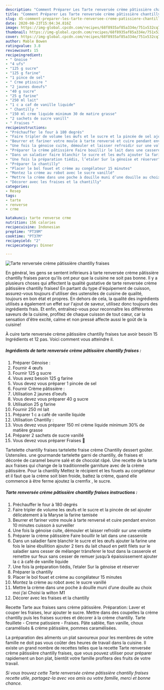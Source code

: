 ```yaml
---
description: "Comment Préparer Les Tarte renversée crème pâtissière chantilly fraises"
title: "Comment Préparer Les Tarte renversée crème pâtissière chantilly fraises"
slug: 45-comment-preparer-les-tarte-renversee-creme-patissiere-chantilly-fraises
date: 2020-08-23T15:04:34.816Z
image: https://img-global.cpcdn.com/recipes/68f8935af85a334e/751x532cq70/tarte-renversee-creme-patissiere-chantilly-fraises-photo-principale-de-la-recette.jpg
thumbnail: https://img-global.cpcdn.com/recipes/68f8935af85a334e/751x532cq70/tarte-renversee-creme-patissiere-chantilly-fraises-photo-principale-de-la-recette.jpg
cover: https://img-global.cpcdn.com/recipes/68f8935af85a334e/751x532cq70/tarte-renversee-creme-patissiere-chantilly-fraises-photo-principale-de-la-recette.jpg
author: Mable Bowen
ratingvalue: 3.8
reviewcount: 15
recipeingredient:
- " Gnoise "
- "4 ufs"
- "125 g sucre"
- "125 g farine"
- "1 pince de sel"
- " Crme ptissire "
- "2 jaunes doeufs"
- "40 g sucre"
- "25 g farine"
- "250 ml lait"
- "1 c a caf de vanille liquide"
- " Chantilly "
- "150 ml crme liquide minimum 30 de matire grasse"
- "2 sachets de sucre vanill"
- " Fraises "
recipeinstructions:
- "Préchauffer le four à 180 degrés"
- "Faire tripler de volume les œufs et le sucre et la pincée de sel ajouter délicatement à la Maryse la farine tamisée"
- "Beurrer et fariner votre moule à tarte renversé et cuire pendant environ 10 minutes cuisson à surveiller"
- "Une fois la génoise cuite, démouler et laisser refroidir sur une volette"
- "Préparer la crème pâtissière Faire bouillir le lait dans une casserole"
- "Dans un saladier faire blanchir le sucre et les œufs ajouter la farine une fois le laine ébullition ajouter 2 tiers du lait chaud en petit filets sur le saladier sans cesser de mélanger trànsferer le tout dans la casserole et remettre sur feux sans cesser de remuer jusqu’à épaississement ajouter la c à café de vanille liquide"
- "Une fois la préparation tiédis, l’etaler Sur la génoise et réserver"
- "Préparer la chantilly"
- "Placer le bol fouet et crème au congélateur 15 minutes"
- "Montez la crème au robot avec le sucre vanillé"
- "Mettre la crème dans une poche à douille muni d’une douille au choix moi j’ai Choisi la wilton M1"
- "Décorer avec les fraises et la chantilly"
categories:
- Resep
tags:
- tarte
- renverse
- crme

katakunci: tarte renverse crme 
nutrition: 156 calories
recipecuisine: Indonesian
preptime: "PT39M"
cooktime: "PT37M"
recipeyield: "2"
recipecategory: Dinner

---
```



![Tarte renversée crème pâtissière chantilly fraises](https://img-global.cpcdn.com/recipes/68f8935af85a334e/751x532cq70/tarte-renversee-creme-patissiere-chantilly-fraises-photo-principale-de-la-recette.jpg)

En général, les gens se sentent inférieurs à tarte renversée crème pâtissière chantilly fraises parce qu'ils ont peur que la cuisine ne soit pas bonne. Il y a plusieurs choses qui affectent la qualité gustative de tarte renversée crème pâtissière chantilly fraises! En partant du type d'équipement de cuisson, assurez-vous toujours d'utiliser des ustensiles de cuisine de qualité, toujours en bon état et propres. En dehors de cela, la qualité des ingrédients utilisés a également un effet sur l'ajout de saveur, utilisez donc toujours des ingrédients frais. Et enfin, entraînez-vous pour reconnaître les différentes saveurs de la cuisine, profitez de chaque cuisson de tout cœur, car la sensation d'être excité, calme et non pressé affecte aussi le goût de la cuisine!

<!--inarticleads1-->

À cuire tarte renversée crème pâtissière chantilly fraises tue avoir besoin 15 Ingrédients et 12 pas. Voici comment vous atteindre il.

##### Ingrédients de tarte renversée crème pâtissière chantilly fraises :

1. Préparer  Génoise :
1. Fournir 4 œufs
1. Fournir 125 g sucre
1. Vous avez besoin 125 g farine
1. Vous devez vous préparer 1 pincée de sel
1. Fournir  Crème pâtissière :
1. Utilisation 2 jaunes d’oeufs
1. Vous devez vous préparer 40 g sucre
1. Utilisation 25 g farine
1. Fournir 250 ml lait
1. Préparer 1 c a café de vanille liquide
1. Utilisation  Chantilly :
1. Vous devez vous préparer 150 ml crème liquide minimum 30% de matière grasse
1. Préparer 2 sachets de sucre vanillé
1. Vous devez vous préparer  Fraises 🍓


Tartelette chantilly fraises tartelette fraise crème Chantilly dessert goûter. Ustensiles. une gourmande tartelette garni de chantilly, de fraises et décorée de caramel beurre salé et de chocolat râpé. Une recette de la tarte aux fraises qui change de la traditionnelle garniture avec de la crème pâtissière. Pour la chantilly Mettez le récipient et les fouets au congélateur et il faut que la crème soit bien froide, battez la crème, quand elle commence à être ferme ajoutez la cremfix , le sucre. 

<!--inarticleads2-->

##### Tarte renversée crème pâtissière chantilly fraises instructions :

1. Préchauffer le four à 180 degrés
1. Faire tripler de volume les œufs et le sucre et la pincée de sel ajouter délicatement à la Maryse la farine tamisée
1. Beurrer et fariner votre moule à tarte renversé et cuire pendant environ 10 minutes cuisson à surveiller
1. Une fois la génoise cuite, démouler et laisser refroidir sur une volette
1. Préparer la crème pâtissière Faire bouillir le lait dans une casserole
1. Dans un saladier faire blanchir le sucre et les œufs ajouter la farine une fois le laine ébullition ajouter 2 tiers du lait chaud en petit filets sur le saladier sans cesser de mélanger trànsferer le tout dans la casserole et remettre sur feux sans cesser de remuer jusqu’à épaississement ajouter la c à café de vanille liquide
1. Une fois la préparation tiédis, l’etaler Sur la génoise et réserver
1. Préparer la chantilly
1. Placer le bol fouet et crème au congélateur 15 minutes
1. Montez la crème au robot avec le sucre vanillé
1. Mettre la crème dans une poche à douille muni d’une douille au choix moi j’ai Choisi la wilton M1
1. Décorer avec les fraises et la chantilly


Recette Tarte aux fraises sans crème pâtissière. Préparation: Laver et couper les fraises, leur ajouter le sucre. Mettre dans des coupelles la crème chantilly puis les fraises sucrées et décorer à la crème chantilly. Tarte feuillete - Creme patissiere - Fraises. Pâte sablée, flan vanille, choux caramélisés &amp; crème pâtissière, pommes caramélisées. 

<!--inarticleads1-->

<p>
La préparation des aliments un plat savoureux pour les membres de votre famille ne doit pas vous coûter des heures de travail dans la cuisine. Il existe un grand nombre de recettes telles que la recette Tarte renversée crème pâtissière chantilly fraises, que vous pouvez utiliser pour préparer rapidement un bon plat, bientôt votre famille profitera des fruits de votre travail.
</p>

<p>
<i>Si vous trouvez cette Tarte renversée crème pâtissière chantilly fraises recette utile, partagez-la avec vos amis ou votre famille, merci et bonne chance.</i>
</p>
